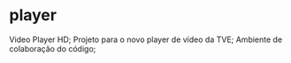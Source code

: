 player
======

Video Player HD; 
Projeto para o novo player de vídeo da TVE;
Ambiente de colaboração do código;

